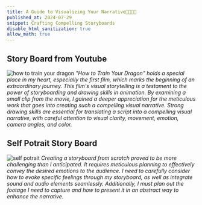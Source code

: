 ```yaml
---
title: A Guide to Visualizing Your Narrative💓🏐🎨🎼
published_at: 2024-07-29
snippet: Crafting Compelling Storyboards
disable_html_sanitization: true
allow_math: true
---
```


## Story Board from Youtube
![how to train your dragon](hiccup.png)
*"How to Train Your Dragon" holds a special place in my heart, especially the first film, which marks the beginning of an extraordinary journey. This film's visual storytelling is a testament to the power of storyboarding and drawing skills in animation. By examining a small clip from the movie, I gained a deeper appreciation for the meticulous work that goes into creating such a compelling visual narrative. Strong drawing skills are essential for translating a script into a compelling visual narrative, with careful attention to visual clarity, movement, emotion, camera angles, and color.* 

## Self Potrait Story Board
![self potrait](potrait.png)
*Creating a storyboard from scratch proved to be more challenging than I anticipated. It requires meticulous planning to effectively convey the desired emotions to the audience. I need to carefully consider how to evoke specific feelings through my storyboard, as well as integrate sound and audio elements seamlessly. Additionally, I must plan out the footage I need to capture and how to present it in an abstract way to enhance the narrative.*